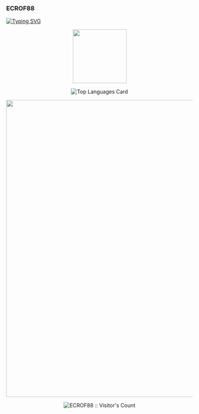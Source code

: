 ### ECROF88
[![Typing SVG](https://readme-typing-svg.demolab.com?font=CodeNewRoman+&weight=600&duration=8000&pause=200&width=435&lines=It's+for+me.;How+are+you+%3F)](https://git.io/typing-svg)
<div align="center"> <img height="145px" src="https://github-readme-stats.vercel.app/api?username=ECROF88&hide_title=true&hide_border=true&show_icons=trueline_height=26&text_color=0077CC&icon_color=000&theme=tokyonight" /> </div>
<p align="center">
  <img src="https://github-readme-stats.vercel.app/api/top-langs/?username=ECROF88&layout=compact&theme=tokyonight" alt="Top Languages Card">
</p>



<!--
**ECROF88/ECROF88** is a ✨ _special_ ✨ repository because its `README.md` (this file) appears on your GitHub profile.

Here are some ideas to get you started:

- 🔭 I’m currently working on ...
- 🌱 I’m currently learning ...
- 👯 I’m looking to collaborate on ...
- 🤔 I’m looking for help with ...
- 💬 Ask me about ...
- 📫 How to reach me: ...
- 😄 Pronouns: ...
- ⚡ Fun fact: ...
-->

<img width="800" src="https://github-readme-activity-graph.vercel.app/graph?username=ECROF88&theme=github-compact&hide_border=true&area=true" />
<p align="center"><img src="https://profile-counter.glitch.me/ECROF88/count.svg" alt="ECROF88 :: Visitor's Count" /></p>

